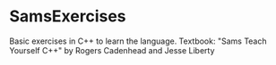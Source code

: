 # SamsExercises
Basic exercises in C++ to learn the language. Textbook: "Sams Teach Yourself C++" by Rogers Cadenhead and Jesse Liberty
